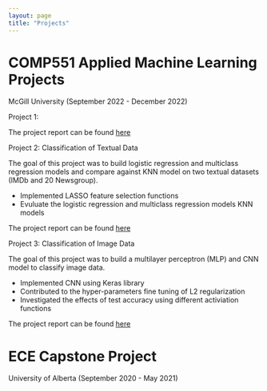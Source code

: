 ```yaml
---
layout: page
title: "Projects"
---
```


# COMP551 Applied Machine Learning Projects 
McGill University (September 2022 - December 2022)

Project 1:


The project report can be found [here](https://andrewcccc.github.io/assignment1_group_47.pdf)


Project 2: Classification of Textual Data

The goal of this project was to build logistic regression and multiclass regression models and compare against KNN model on two textual datasets (IMDb and 20 Newsgroup).
* Implemented LASSO feature selection functions
* Evuluate the logistic regression and multiclass regression models KNN models 

The project report can be found [here](https://andrewcccc.github.io/assignment2_group_47.pdf)

Project 3: Classification of Image Data

The goal of this project was to build a multilayer perceptron (MLP) and CNN model to classify image data.
* Implemented CNN using Keras library 
* Contributed to the hyper-parameters fine tuning of L2 regularization
* Investigated the effects of test accuracy using different activiation functions 

The project report can be found [here](https://andrewcccc.github.io/assignment3_group_47.pdf)

# ECE Capstone Project 
University of Alberta (September 2020 - May 2021)



